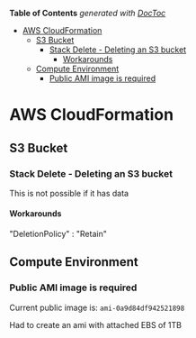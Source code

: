<!-- START doctoc generated TOC please keep comment here to allow auto update -->
<!-- DON'T EDIT THIS SECTION, INSTEAD RE-RUN doctoc TO UPDATE -->
**Table of Contents**  *generated with [DocToc](https://github.com/thlorenz/doctoc)*

- [AWS CloudFormation](#aws-cloudformation)
  - [S3 Bucket](#s3-bucket)
    - [Stack Delete - Deleting an S3 bucket](#stack-delete---deleting-an-s3-bucket)
      - [Workarounds](#workarounds)
  - [Compute Environment](#compute-environment)
    - [Public AMI image is required](#public-ami-image-is-required)

<!-- END doctoc generated TOC please keep comment here to allow auto update -->

# AWS CloudFormation

## S3 Bucket

### Stack Delete - Deleting an S3 bucket

This is not possible if it has data

#### Workarounds

"DeletionPolicy" : "Retain"

## Compute Environment

### Public AMI image is required

Current public image is: `ami-0a9d84df942521898`

Had to create an ami with attached EBS of 1TB

